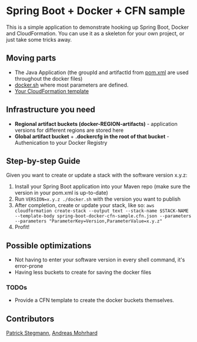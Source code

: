 # Spring Boot + Docker + CFN sample

This is a simple application to demonstrate hooking up Spring Boot, Docker and CloudFormation. You can use it as a skeleton
for your own project, or just take some tricks away.

## Moving parts

* The Java Application (the groupId and artifactId from [pom.xml](https://github.com/wonderb0lt/spring-boot-docker-cfn-sample/blob/master/pom.xml) are used throughout the docker files)
* [docker.sh](https://github.com/wonderb0lt/spring-boot-docker-cfn-sample/blob/master/docker.sh) where most parameters are defined.
* [Your CloudFormation template](https://github.com/wonderb0lt/spring-boot-docker-cfn-sample/blob/master/cfn/spring-boot-docker-cfn-sample.cfn.json)

## Infrastructure you need

* **Regional artifact buckets (docker-REGION-artifacts)** - application versions for different regions are stored here
* **Global artifact bucket** + **.dockercfg in the root of that bucket** - Authenication to your Docker Registry

## Step-by-step Guide

Given you want to create or update a stack with the software version x.y.z:

1. Install your Spring Boot application into your Maven repo (make sure the version in your pom.xml is up-to-date)
2. Run `VERSION=x.y.z ./docker.sh` with the version you want to publish
3. After completion, create or update your stack, like so: `aws cloudformation create-stack --output text --stack-name $STACK-NAME --template-body spring-boot-docker-cfn-sample.cfn.json --parameters --parameters "ParameterKey=Version,ParameterValue=x.y.z"`
4. Profit!

## Possible optimizations

* Not having to enter your software version in every shell command, it's error-prone
* Having less buckets to create for saving the docker files

### TODOs

* Provide a CFN template to create the docker buckets themselves.

## Contributors

[Patrick Stegmann](https://github.com/wonderb0lt), [Andreas Mohrhard](mailto:andreas.mohrhard@cosee.biz)
